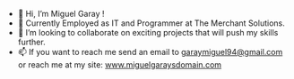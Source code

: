 - 👋 Hi, I’m Miguel Garay !
- 🌱 Currently Employed as IT and Programmer at The Merchant Solutions.
- 💞️ I’m looking to collaborate on exciting projects that will push my skills further.
- 📫 If you want to reach me send an email to garaymiguel94@gmail.com or reach me at my site: www.miguelgaraysdomain.com

<!---
garaymiguel94/garaymiguel94 is a ✨ special ✨ repository because its `README.md` (this file) appears on your GitHub profile.
You can click the Preview link to take a look at your changes.
--->
